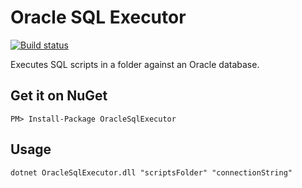 # Oracle SQL Executor

[![Build status](https://ci.appveyor.com/api/projects/status/avon0u74md3i4ftm/branch/master?svg=true)](https://ci.appveyor.com/project/huysentruitw/oracle-sql-executor/branch/master)

Executes SQL scripts in a folder against an Oracle database.

## Get it on NuGet

    PM> Install-Package OracleSqlExecutor

## Usage

    dotnet OracleSqlExecutor.dll "scriptsFolder" "connectionString"
